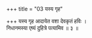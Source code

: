 +++
title = "03 यस्य गृह"

+++
यस्य गृह आदायेत वशा देवकृतं हविः ।  
निधानमस्या एष्यं दुहित्रे पत्यामिव ॥ ३ ॥
